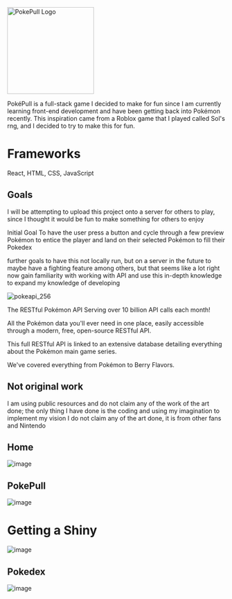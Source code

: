 <img src="https://github.com/user-attachments/assets/9f931338-8c70-433b-b8ef-56c7565919d1" alt="PokePull Logo" width="200"/>

PokéPull is a full-stack game I decided to make for fun since I am currently learning front-end development and have been getting back into Pokémon recently. This inspiration came from a Roblox game that I played called Sol's rng, and I decided to try to make this for fun.

# Frameworks

React, HTML, CSS, JavaScript

## Goals
I will be attempting to upload this project onto a server for others to play, since I thought it would be fun to make something for others to enjoy

Initial Goal
To have the user press a button and cycle through a few preview Pokémon to entice the player and land on their selected Pokémon to fill their Pokedex

further goals
to have this not locally run, but on a server in the future 
to maybe have a fighting feature among others, but that seems like a lot right now
gain familiarity with working with API and use this in-depth knowledge to expand my knowledge of developing

![pokeapi_256](https://github.com/user-attachments/assets/f50086b7-350a-4c28-9b6b-bb881fc71be0)

The RESTful Pokémon API
Serving over 10 billion API calls each month!

All the Pokémon data you'll ever need in one place,
easily accessible through a modern, free, open-source RESTful API.

This full RESTful API is linked to an extensive database detailing everything about the Pokémon main game series.

We've covered everything from Pokémon to Berry Flavors.

## Not original work
I am using public resources and do not claim any of the work of the art done; the only thing I have done is the coding and using my imagination to implement my vision
I do not claim any of the art done, it is from other fans and Nintendo

## Home
![image](https://github.com/user-attachments/assets/b2b7975b-6c2d-42b4-95f7-ab92ace48f50)

## PokePull
![image](https://github.com/user-attachments/assets/3101e2c8-7cd7-477e-902f-5b3b2096980d)

# Getting a Shiny
![image](https://github.com/user-attachments/assets/9e5885f1-e3ab-466e-ab75-670e3d8fb210)

## Pokedex
![image](https://github.com/user-attachments/assets/3f227cf7-f1ff-4cbf-ab60-c11d8f97581c)


